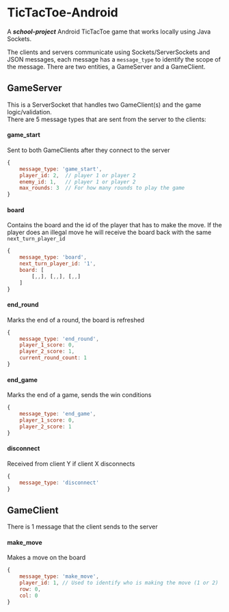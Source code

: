 # TicTacToe-Android
A ***school-project*** Android TicTacToe game that works locally using Java Sockets.

The clients and servers communicate using Sockets/ServerSockets and JSON messages, each message has a `message_type` to identify the scope of the message. There are two entities, a GameServer and a GameClient.

## GameServer
This is a ServerSocket that handles two GameClient(s) and the game logic/validation. \
There are 5 message types that are sent from the server to the clients:
#### game_start
Sent to both GameClients after they connect to the server
```javascript
{
	message_type: 'game_start',
	player_id: 2,  // player 1 or player 2
	enemy_id: 1,   // player 1 or player 2
	max_rounds: 3  // For how many rounds to play the game
}
```
#### board
Contains the board and the id of the player that has to make the move.
If the player does an illegal move he will receive the board back with the same `next_turn_player_id`
```javascript 
{
	message_type: 'board',
	next_turn_player_id: '1',
	board: [
		[,,], [,,], [,,]
	]
}
```
#### end_round
Marks the end of a round, the board is refreshed
```javascript
{
	message_type: 'end_round',
	player_1_score: 0,
	player_2_score: 1,
	current_round_count: 1
}
```
#### end_game
Marks the end of a game, sends the win conditions
```javascript
{
	message_type: 'end_game',
	player_1_score: 0,
	player_2_score: 1
}
```
#### disconnect
Received from client Y if client X disconnects
```javascript
{
	message_type: 'disconnect'
}
```

## GameClient
There is 1 message that the client sends to the server
#### make_move
Makes a move on the board
```javascript
{
	message_type: 'make_move',
	player_id: 1, // Used to identify who is making the move (1 or 2)
	row: 0,
	col: 0
}
```

